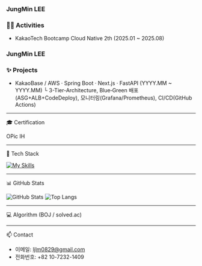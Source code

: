 ### JungMin LEE

### 🏃‍♀️ Activities

- KakaoTech Bootcamp Cloud Native 2th (2025.01 ~ 2025.08)
### JungMin LEE

### ✨ Projects

- KakaoBase / AWS · Spring Boot · Next.js · FastAPI (YYYY.MM ~ YYYY.MM) 
└ 3-Tier-Architecture, Blue‑Green 배포(ASG+ALB+CodeDeploy), 모니터링(Grafana/Prometheus), CI/CD(GitHub       
Actions)

--- 

🎓 Certification

OPic IH

---

🧰 Tech Stack

[![My Skills](https://skillicons.dev/icons?i=aws,terraform,docker,githubactions,mysql)](https://skillicons.dev)

---

📊 GitHub Stats

![GitHub Stats](https://github-readme-stats.vercel.app/api?username=JungMinB7&show_icons=true&theme=transparent)
![Top Langs](https://github-readme-stats.vercel.app/api/top-langs/?username=JungMinB7&layout=compact)

---

💻 Algorithm (BOJ / solved.ac)


---

📫 Contact

- 이메일: ljlm0829@gmail.com
- 전화번호: +82 10-7232-1409

